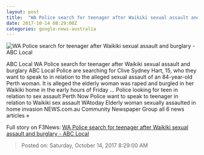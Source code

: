 ```yaml
---
layout: post
title:  "WA Police search for teenager after Waikiki sexual assault and burglary - ABC Local"
date: 2017-10-14 08:29:00Z
categories: google-news-australia
---
```


![WA Police search for teenager after Waikiki sexual assault and burglary - ABC Local](http://www.abc.net.au/news/image/9050608-1x1-700x700.jpg)

ABC Local WA Police search for teenager after Waikiki sexual assault and burglary ABC Local Police are searching for Clive Sydney Hart, 15, who they want to speak to in relation to the alleged sexual assault of an 84-year-old Perth woman. It is alleged the elderly woman was raped and burgled in her Waikiki home in the early hours of Friday ... Police looking for teen in relation to sex assault Perth Now Police want to speak to teenager in relation to Waikiki sex assault WAtoday Elderly woman sexually assaulted in home invasion NEWS.com.au Community Newspaper Group all 6 news articles »


Full story on F3News: [WA Police search for teenager after Waikiki sexual assault and burglary - ABC Local](http://www.f3nws.com/n/TTGmbH)

> Posted on: Saturday, October 14, 2017 8:29:00 AM
